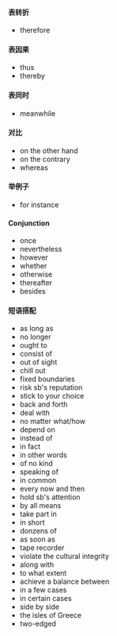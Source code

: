 #### 表转折

* therefore

#### 表因果

* thus
* thereby

#### 表同时

* meanwhile

#### 对比

* on the other hand
* on the contrary
* whereas

#### 举例子

* for instance

#### Conjunction

* once
* nevertheless
* however
* whether
* otherwise
* thereafter
* besides

#### 短语搭配

* as long as
* no longer
* ought to
* consist of
* out of sight
* chill out
* fixed boundaries
* risk sb's reputation
* stick to your choice
* back and forth
* deal with
* no matter what/how
* depend on
* instead of
* in fact
* in other words
* of no kind
* speaking of
* in common
* every now and then
* hold sb's attention
* by all means
* take part in
* in short
* donzens of
* as soon as
* tape recorder
* violate the cultural integrity
* along with
* to what extent
* achieve a balance between
* in a few cases
* in certain cases
* side by side
* the isles of Greece
* two-edged
